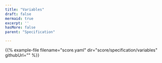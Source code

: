 ```yaml
---
title: "Variables"
draft: false
mermaid: true
excerpt: ''
hasMore: false
parent: "Specification"

---
```




{{% example-file filename="score.yaml" dir="score/specification/variables" githubUrl="" %}}
